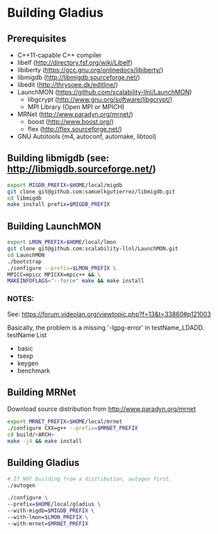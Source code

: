 # Building Gladius

## Prerequisites
- C++11-capable C++ compiler
- libelf (http://directory.fsf.org/wiki/Libelf)
- libiberty (https://gcc.gnu.org/onlinedocs/libiberty/)
- libmigdb (http://libmigdb.sourceforge.net/)
- libedit (http://thrysoee.dk/editline/)
- LaunchMON (https://github.com/scalability-llnl/LaunchMON)
    - libgcrypt (http://www.gnu.org/software/libgcrypt/)
    - MPI Library (Open MPI or MPICH)
- MRNet (http://www.paradyn.org/mrnet/)
    - boost (http://www.boost.org/)
    - flex (http://flex.sourceforge.net/)
- GNU Autotools (m4, autoconf, automake, libtool)

## Building libmigdb (see: http://libmigdb.sourceforge.net/)
```bash
export MIGDB_PREFIX=$HOME/local/migdb
git clone git@github.com:samuelkgutierrez/libmigdb.git
cd libmigdb
make install prefix=$MIGDB_PREFIX
```

## Building LaunchMON
```bash
export LMON_PREFIX=$HOME/local/lmon
git clone git@github.com:scalability-llnl/LaunchMON.git
cd LaunchMON
./bootstrap
./configure --prefix=$LMON_PREFIX \
MPICC=mpicc MPICXX=mpic++ && \
MAKEINFOFLAGS="--force" make && make install
```
### NOTES:
See: https://forum.videolan.org/viewtopic.php?f=13&t=33860#p121003

Basically, the problem is a missing '-lgpg-error' in testName_LDADD.
testName List
- basic
- tsexp
- keygen
- benchmark

## Building MRNet
Download source distribution from http://www.paradyn.org/mrnet
```bash
export MRNET_PREFIX=$HOME/local/mrnet
./configure CXX=g++ --prefix=$MRNET_PREFIX
cd build/<ARCH>
make -j4 && make install
```

## Building Gladius
```bash
# If NOT building from a distribution, autogen first.
./autogen
```
```bash
./configure \
--prefix=$HOME/local/gladius \
--with-migdb=$MIGDB_PREFIX \
--with-lmon=$LMON_PREFIX \
--with-mrnet=$MRNET_PREFIX
```
